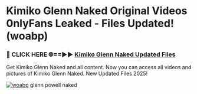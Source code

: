 # Kimiko Glenn Naked Original Videos 0nlyFans Leaked - Files Updated! (woabp)

<h3>🔴 CLICK HERE 🌐==►► <a href="https://tinyurl.com/yckcrads" rel="nofollow">Kimiko Glenn Naked Updated Files</a></h3>

Get Kimiko Glenn Naked and all content. Now you can access all videos and pictures of Kimiko Glenn Naked. New Updated Files 2025!

[![woabp](https://i.imgur.com/hpKpOFt.gif)](https://tinyurl.com/yckcrads)
glenn powell naked